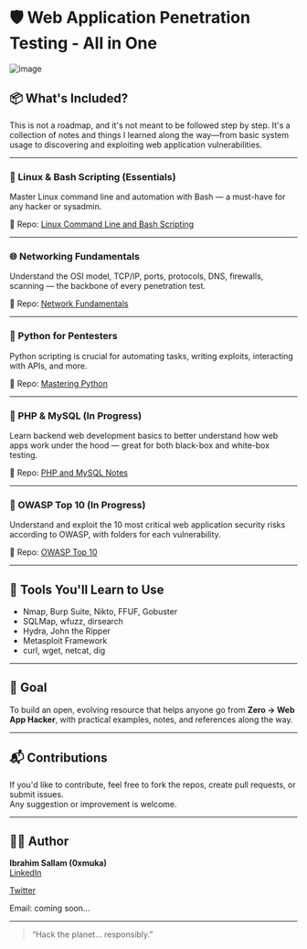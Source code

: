 # 🛡️ Web Application Penetration Testing - All in One
![image](https://github.com/user-attachments/assets/8d83133e-974d-418a-8acb-1340c2f3d55d)

## 📦 What's Included?

This is not a roadmap, and it's not meant to be followed step by step. It's a collection of notes and things I learned along the way—from basic system usage to discovering and exploiting web application vulnerabilities.

---

### 🐧 Linux & Bash Scripting (Essentials)
Master Linux command line and automation with Bash — a must-have for any hacker or sysadmin.

📁 Repo: [Linux Command Line and Bash Scripting](https://github.com/0xmuka/Linux-Command-Line-and-Bash-Scripting)

---

### 🌐 Networking Fundamentals
Understand the OSI model, TCP/IP, ports, protocols, DNS, firewalls, scanning — the backbone of every penetration test.

📁 Repo: [Network Fundamentals](https://github.com/0xmuka/Network-fundamentals)

---

### 🐍 Python for Pentesters
Python scripting is crucial for automating tasks, writing exploits, interacting with APIs, and more.

📁 Repo: [Mastering Python](https://github.com/0xmuka/mastering_python)

---

### 🐘 PHP & MySQL (In Progress)
Learn backend web development basics to better understand how web apps work under the hood — great for both black-box and white-box testing.

📁 Repo: [PHP and MySQL Notes](https://github.com/0xmuka/PHP-and-MYSQL)

---

### 🔐 OWASP Top 10 (In Progress)
Understand and exploit the 10 most critical web application security risks according to OWASP, with folders for each vulnerability.

📁 Repo: [OWASP Top 10](https://github.com/0xmuka/OWASP-Top-10)

---

## 🔧 Tools You'll Learn to Use
- Nmap, Burp Suite, Nikto, FFUF, Gobuster
- SQLMap, wfuzz, dirsearch
- Hydra, John the Ripper
- Metasploit Framework
- curl, wget, netcat, dig

---

## 🧠 Goal

To build an open, evolving resource that helps anyone go from **Zero → Web App Hacker**, with practical examples, notes, and references along the way.

---

## 📬 Contributions

If you'd like to contribute, feel free to fork the repos, create pull requests, or submit issues.  
Any suggestion or improvement is welcome.

---

## 👨‍💻 Author

**Ibrahim Sallam (0xmuka)**  
[LinkedIn](https://www.linkedin.com/in/0xmuka/)

[Twitter](https://x.com/muka0x00/)

Email: coming soon...

---

> “Hack the planet... responsibly.”

